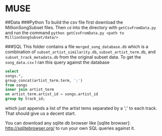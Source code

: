 # MUSE

##Data
###Python
To build the csv file first download the MillionSongSubset files. Then ```cd``` into the directory with ```getCsvFromData.py```
and run the command ```python getCsvFromData.py <path to MillionSongSubset/data/>```

###SQL
This folder contains a file ```merged_song_database.db``` which is a combination of ```subset_artist_similarity.db```,
```subset_artist_term.db```, and ```subset_track_metadata.db``` from the original subset data.
To get the ```song_data.csv``` I ran this query against the database
```sql
select 
songs.*,
group_concat(artist_term.term, ';')
from songs
inner join artist_term
on artist_term.artist_id = songs.artist_id
group by track_id;
```
which just appends a list of the artist tems separated by a ';' to each track.
That should give us a decent start.

You can download any sqlite db browser like [sqlite browser]: http://sqlitebrowser.org/ to run your own SQL queries against it.
